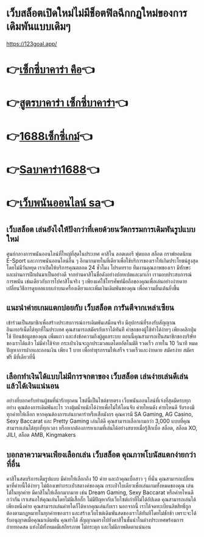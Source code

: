 
# เว็บสล็อตเปิดใหม่ไม่มีช็อตฟิลฉีกกฏใหม่ของการเดิมพันแบบเดิมๆ

https://123goal.app/


# 👉[เซ็กซี่บาคาร่า คือ](https://123goal.app/)👈
# 👉[สูตรบาคาร่า เซ็กซี่บาคาร่า](https://123goal.app/)👈
# 👉[1688เซ็กซี่เกม์](https://123goal.app/)👈
# 👉[Saบาคาร่า1688](https://123goal.app/)👈
# 👉[เว็บพนันออนไลน์ sa](https://123goal.app/)👈

## เว็บสล็อต เล่นยังไงให้ปังกว่าที่เคยด้วยนวัตกรรมการเดิมพันรูปแบบใหม่
ศูนย์กลางการพนันออนไลน์ที่ใหญ่ที่สุดในประเทศ คาสิโน ลอตเตอรี ฟุตบอล สล็อต กราฟยอดนิยม E-Sport และการพนันออนไลน์อื่น ๆ อีกมากมายในที่เดียวเพื่อใช้บริการของเราให้เกิดประโยชน์สูงสุดโดยไม่มีวันหยุด เราเปิดให้บริการคุณตลอด 24 ชั่วโมง โปรดทราบ ทีมงานคุณภาพของเรา มีทักษะและผ่านการฝึกฝนมาเป็นอย่างดี จากย่านคาสิโนชื่อดังอย่างปอยเปตและมาเก๊า เรามอบประสบการณ์การพนัน เช่นเดียวกับการไปคาสิโนจริง ๆ เพียงแค่ใช้โทรศัพท์มือถือของคุณเพื่อเล่นอย่างง่ายดาย เปลี่ยนวิธีการดูบอลแบบเก่าบนเครื่องเดียวและเพิ่มเงินเดิมพันของคุณ เพื่อความตื่นเต้นยิ่งขึ้น
## แนะนำค่ายเกมแตกบ่อยกับ เว็บสล็อต การันตีจากเหล่าเซียน
เข้าร่วมเป็นสมาชิกเพื่อสร้างประสบการณ์การเดิมพันเสมือนจริง มีอุปกรณ์ที่รองรับสัญญาณอินเทอร์เน็ตได้ทุกที่ในประเทศ คุณสามารถสมัครกับเราได้ทันที คำขอของผู้ใช้ทำได้ง่ายๆ เพียงคลิกปุ่มใช้ ป้อนข้อมูลของคุณ เพิ่มแถว และส่งข้อความถึงผู้ดูแลระบบ ตอนนี้คุณสามารถเป็นสมาชิกของบริษัทของเราได้แล้ว ไม่มีค่าใช้จ่าย กระเป๋าเงินจะถูกประมวลผลโดยอัตโนมัติ รวดเร็ว ภายใน 10 วินาที หมดปัญหาการฝากและถอนเงิน เพียง 1 บาท เพื่อทำธุรกรรมให้เสร็จ รวดเร็วและง่ายดาย สมัครง่าย สมัครฟรี มีที่เดียวที่นี่
## เลือกทำเงินได้แบบไม่มีการจกตาของ เว็บสล็อต เล่นง่ายเล่นดีเล่นแล้วได้เงินแน่นอน
อย่างที่บอกครับท่านผู้ชมที่น่ารักทุกคน ไซต์นี้เป็นไซต์ขายตรง เว็บพนันออนไลน์ที่เจ๋งที่สุดมีครบทุกอย่าง คุณต้องการเดิมพันอะไร วางตุ้มน้ำหนักได้ง่ายเพื่อไม่ให้โดนจับ ค่ายไหนดัง ค่ายไหนดี รับรองมีทุกค่ายให้เลือก หากคุณต้องการเล่นบาคาร่าหรือเสือมังกร คุณควรมี SA Gaming, AG Casino, Sexy Baccarat และ Pretty Gaming เล่นได้ดี คุณสามารถเลือกเกมกว่า 3,000 แบบที่คุณสามารถเล่นได้ทุกที่ทุกเวลา หรือหากต้องการหาเกมที่เล่นได้อย่างสบายเมื่อรู้สึกเบื่อ สล็อต, สล็อต XO, JILI, สล็อต AMB, Kingmakers
## บอกลาความจนเพียงเลือกเล่น เว็บสล็อต คุณภาพโบนัสแตกง่ายกว่าที่อื่น
คาสิโนสดบริการเต็มรูปแบบ มีค่ายให้เลือกถึง 10 ค่าย และถ้าคุณเบื่อสาว ๆ ที่นั่น คุณสามารถเปลี่ยนมาที่ค่ายนี้ได้ง่ายๆ ไม่ต้องเขย่ากระเป๋าสตางค์ของคุณ กระเป๋าใบเดียวเพื่อเล่นเกมทั้งหมดของคุณ เล่นได้ในทุกค่าย มีคาสิโนให้เลือกมากมาย เช่น Dream Gaming, Sexy Baccarat หรือค่ายไหนดีกว่ากัน เราเสนอให้คุณเล่นโดยไม่มีเสื้อกั๊ก ไม่มีปัญหากับเว็บไซต์เก่าที่ไม่ได้อัปเดต คุณสามารถเล่นได้เพียงหนึ่งค่าย คุณสามารถเล่นค่ายใดก็ได้หากคุณเล่นกับเรา นอกจากนี้ เราได้จดทะเบียนลิขสิทธิ์ถูกต้องตามกฎหมายในทุกค่ายของเรา และสร้างเว็บไซต์เดิมพันสดของเราได้ทันทีโดยไม่ชักช้า เพราะจะได้รับอนุญาตเมื่อคุณมาเดิมพัน คุณทำได้ สัญญาณตรงไปยังคาสิโนชั้นนำในต่างประเทศพร้อมการถ่ายทอดสด แท่งไม้ทั้งหมดมีเสถียรภาพ ไม่กระตุก และไม่มีภาพติดตาแน่นอน
